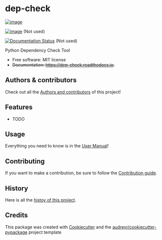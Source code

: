# dep-check

[![image](https://img.shields.io/pypi/v/dep-check.svg)](https://pypi.python.org/pypi/dep-check)

[![image](https://img.shields.io/travis/lumapps/dep-check.svg)](https://travis-ci.org/lumapps/dep-check) (Not used)

[![Documentation Status](https://readthedocs.org/projects/dep-check/badge/?version=latest)](https://dep-check.readthedocs.io/en/latest/?badge=latest) (Not used)

Python Dependency Check Tool

* Free software: MIT license
* ~~Documentation: <https://dep-check.readthedocs.io>.~~

## Authors & contributors

Check out all the [Authors and contributors](doc/authors.md) of this project!

## Features

* TODO

## Usage

Everything you need to know is in the [User Manual](doc/usage.md)!

## Contributing

If you want to make a contribution, be sure to follow the [Contribution guide](doc/contributing.md).

## History

Here is all the [histoy of this project](doc/history.md).

## Credits

This package was created with [Cookiecutter](https://github.com/audreyr/cookiecutter) and the
[audreyr/cookiecutter-pypackage](https://github.com/audreyr/cookiecutter-pypackage) project template
